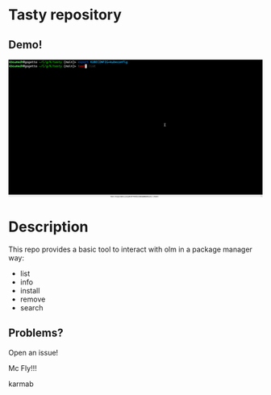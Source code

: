 # Tasty repository

## Demo!

![](tasty.gif)

# Description

This repo provides a basic tool to interact with olm in a package manager way:

- list
- info
- install
- remove
- search

## Problems?

Open an issue!

Mc Fly!!!

karmab
